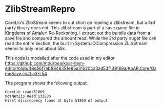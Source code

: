 # ZlibStreamRepro

CoreLib's ZlibStream seems to cut short on reading a zlibstream, but a 3rd party library does not.
This zlibstream is part of a save game file in Kingdoms of Amalur: Re-Reckoning. I extract out the bundle data from a save file and compared the amount read.
While the 3rd party nuget file can read the entire section, the built in System.IO.Compression.ZLibStream seems to only read about 55k.

This code is modelled after the code used in my editor
https://github.com/mburbea/koar-item-editor/blob/48d56f7eb8848351e85a31b20ca3ad53f139168a/KoAR.Core/GameSave.cs#L53-L54

The program shows the following output:

```
CoreLib read:51869
DotNetZip Read:133285
First discrepency found at byte 51869 of output
```

